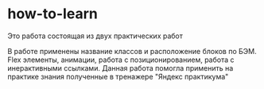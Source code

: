# how-to-learn


Это работа состоящая из двух практических работ


В работе применены название классов и расположение блоков по БЭМ.
Flex элементы, анимации, работа с позиционированием, работа с инерактивными ссылками.
Данная работа помогла применить на практике знания полученные в тренажере "Яндекс практикума"

